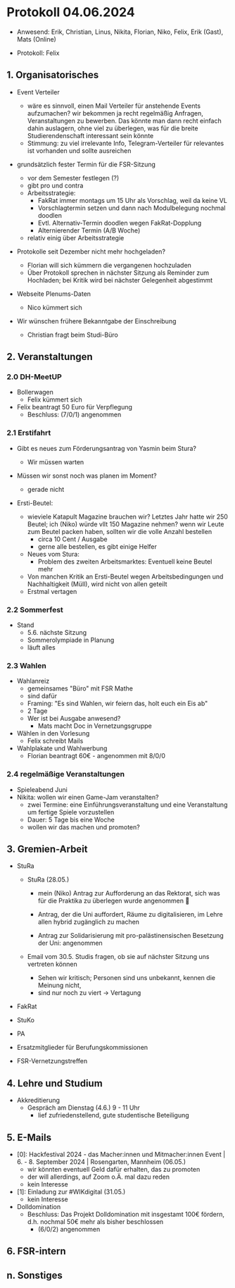 ---
---

# Protokoll 04.06.2024

- Anwesend: Erik, Christian, Linus, Nikita, Florian, Niko, Felix, Erik (Gast), Mats (Online)

- Protokoll: Felix

## 1. Organisatorisches

- Event Verteiler

  - wäre es sinnvoll, einen Mail Verteiler für anstehende Events aufzumachen? wir bekommen ja recht regelmäßig Anfragen, Veranstaltungen zu bewerben. Das könnte man dann recht einfach dahin auslagern, ohne viel zu überlegen, was für die breite Studierendenschaft interessant sein könnte
  - Stimmung: zu viel irrelevante Info, Telegram-Verteiler für relevantes ist vorhanden und sollte ausreichen

- grundsätzlich fester Termin für die FSR-Sitzung
  - vor dem Semester festlegen (?)
  - gibt pro und contra
  - Arbeitsstrategie:
    - FakRat immer montags um 15 Uhr als Vorschlag, weil da keine VL
    - Vorschlagtermin setzen und dann nach Modulbelegung nochmal doodlen
    - Evtl. Alternativ-Termin doodlen wegen FakRat-Dopplung
    - Alternierender Termin (A/B Woche)
  - relativ einig über Arbeitsstrategie
- Protokolle seit Dezember nicht mehr hochgeladen?
  - Florian will sich kümmern die vergangenen hochzuladen
  - Über Protokoll sprechen in nächster Sitzung als Reminder zum Hochladen; bei Kritik wird bei nächster Gelegenheit abgestimmt
- Webseite Plenums-Daten
  - Nico kümmert sich
- Wir wünschen frühere Bekanntgabe der Einschreibung
  - Christian fragt beim Studi-Büro

## 2. Veranstaltungen

### 2.0 DH-MeetUP

- Bollerwagen
  - Felix kümmert sich
- Felix beantragt 50 Euro für Verpflegung
  - Beschluss: (7/0/1) angenommen

### 2.1 Erstifahrt

- Gibt es neues zum Förderungsantrag von Yasmin beim Stura?

  - Wir müssen warten

- Müssen wir sonst noch was planen im Moment?

  - gerade nicht

- Ersti-Beutel:
  - wieviele Katapult Magazine brauchen wir? Letztes Jahr hatte wir 250 Beutel; ich (Niko) würde vllt 150 Magazine nehmen? wenn wir Leute zum Beutel packen haben, sollten wir die volle Anzahl bestellen
    - circa 10 Cent / Ausgabe
    - gerne alle bestellen, es gibt einige Helfer
  - Neues vom Stura:
    - Problem des zweiten Arbeitsmarktes: Eventuell keine Beutel mehr
  - Von manchen Kritik an Ersti-Beutel wegen Arbeitsbedingungen und Nachhaltigkeit (Müll), wird nicht von allen geteilt
  - Erstmal vertagen

### 2.2 Sommerfest

- Stand
  - 5.6. nächste Sitzung
  - Sommerolympiade in Planung
  - läuft alles

### 2.3 Wahlen

- Wahlanreiz
  - gemeinsames "Büro" mit FSR Mathe
  - sind dafür
  - Framing: "Es sind Wahlen, wir feiern das, holt euch ein Eis ab"
  - 2 Tage
  - Wer ist bei Ausgabe anwesend?
    - Mats macht Doc in Vernetzungsgruppe
- Wählen in den Vorlesung
  - Felix schreibt Mails
- Wahlplakate und Wahlwerbung
  - Florian beantragt 60€ - angenommen mit 8/0/0

### 2.4 regelmäßige Veranstaltungen

- Spieleabend Juni
- Nikita: wollen wir einen Game-Jam veranstalten?
  - zwei Termine: eine Einführungsveranstaltung und eine Veranstaltung um fertige Spiele vorzustellen
  - Dauer: 5 Tage bis eine Woche
  - wollen wir das machen und promoten?

## 3. Gremien-Arbeit

- StuRa

  - StuRa (28.05.)

    - mein (Niko) Antrag zur Aufforderung an das Rektorat, sich was für die Praktika zu überlegen wurde angenommen 🎉

    - Antrag, der die Uni auffordert, Räume zu digitalisieren, im Lehre allen hybrid zugänglich zu machen

    - Antrag zur Solidarisierung mit pro-palästinensischen Besetzung der Uni: angenommen

  - Email vom 30.5. Studis fragen, ob sie auf nächster Sitzung uns vertreten können
    - Sehen wir kritisch; Personen sind uns unbekannt, kennen die Meinung nicht,
    - sind nur noch zu viert -> Vertagung

- FakRat

- StuKo

- PA

- Ersatzmitglieder für Berufungskommissionen

- FSR-Vernetzungstreffen

## 4. Lehre und Studium

- Akkreditierung
  - Gespräch am Dienstag (4.6.) 9 - 11 Uhr
    - lief zufriedenstellend, gute studentische Beteiligung

## 5. E-Mails

- [0]: Hackfestival 2024 - das Macher:innen und Mitmacher:innen Event \| 6. - 8. September 2024 \| Rosengarten, Mannheim (06.05.)
  - wir könnten eventuell Geld dafür erhalten, das zu promoten
  - der will allerdings, auf Zoom o.Ä. mal dazu reden
  - kein Interesse
- [1]: Einladung zur #WIKdigital (31.05.)
  - kein Interesse
- Dolldomination
  - Beschluss: Das Projekt Dolldomination mit insgestamt 100€ fördern, d.h. nochmal 50€ mehr als bisher beschlossen
    - (6/0/2) angenommen

## 6. FSR-intern

## n. Sonstiges

